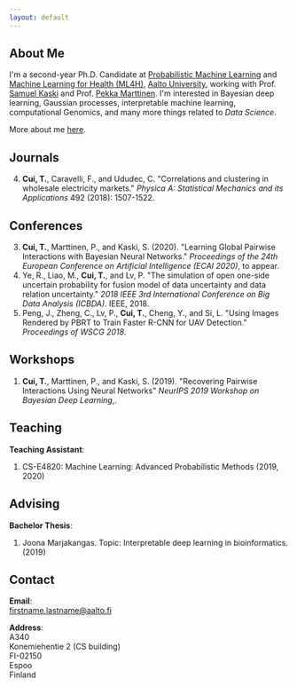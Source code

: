 ```yaml
---
layout: default
---
```


## About Me
 I'm a second-year Ph.D. Candidate at [Probabilistic Machine Learning](https://research.cs.aalto.fi/pml/) and [Machine Learning for Health (ML4H)](https://users.ics.aalto.fi/~pemartti/), [Aalto University](http://www.aalto.fi/en/), working with Prof. [Samuel Kaski](https://people.aalto.fi/samuel.kaski) and Prof. [Pekka Marttinen](https://users.ics.aalto.fi/~pemartti/). I'm interested in Bayesian deep learning, Gaussian processes, interpretable machine learning, computational Genomics, and many more things related to _Data Science_.

More about me [here](./more_about_me.html).

## Journals
4. **Cui, T.**, Caravelli, F., and Ududec, C. "Correlations and clustering in wholesale electricity markets." _Physica A: Statistical Mechanics and its Applications_ 492 (2018): 1507-1522.

## Conferences
3. **Cui, T.**, Marttinen, P., and Kaski, S. (2020). "Learning Global Pairwise Interactions with Bayesian Neural Networks." _Proceedings of the 24th European Conference on Artificial Intelligence (ECAI 2020)_, to appear.
2. Ye, R., Liao, M., **Cui, T.**, and Lv, P. "The simulation of open one-side uncertain probability for fusion model of data uncertainty and data relation uncertainty." _2018 IEEE 3rd International Conference on Big Data Analysis (ICBDA)_. IEEE, 2018.
1. Peng, J., Zheng, C., Lv, P., **Cui, T.**, Cheng, Y., and Si, L. "Using Images Rendered by PBRT to Train Faster R-CNN for UAV Detection." _Proceedings of WSCG 2018_.

## Workshops
1. **Cui, T.**, Marttinen, P., and Kaski, S. (2019). "Recovering Pairwise Interactions Using Neural Networks" _NeurIPS 2019 Workshop on Bayesian Deep Learning_,.

## Teaching
**Teaching Assistant**:
1. CS-E4820: Machine Learning: Advanced Probabilistic Methods (2019, 2020)

## Advising
**Bachelor Thesis**:
1. Joona Marjakangas. Topic: Interpretable deep learning in bioinformatics. (2019)

## Contact
**Email**:   
[firstname.lastname@aalto.fi](mailto:tianyu.cui@aalto.fi)

**Address**:   
A340  
Konemiehentie 2 (CS building)  
FI-02150  
Espoo  
Finland  

